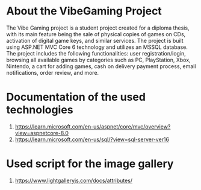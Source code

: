 # About the VibeGaming Project

The Vibe Gaming project is a student project created for a diploma thesis, with its main feature being the sale of physical copies of games on CDs, activation of digital game keys, and similar services. The project is built using ASP.NET MVC Core 6 technology and utilizes an MSSQL database. The project includes the following functionalities: user registration/login, browsing all available games by categories such as PC, PlayStation, Xbox, Nintendo, a cart for adding games, cash on delivery payment process, email notifications, order review, and more.

# Documentation of the used technologies
1. https://learn.microsoft.com/en-us/aspnet/core/mvc/overview?view=aspnetcore-8.0
2. https://learn.microsoft.com/en-us/sql/?view=sql-server-ver16

# Used script for the image gallery
1. https://www.lightgalleryjs.com/docs/attributes/
